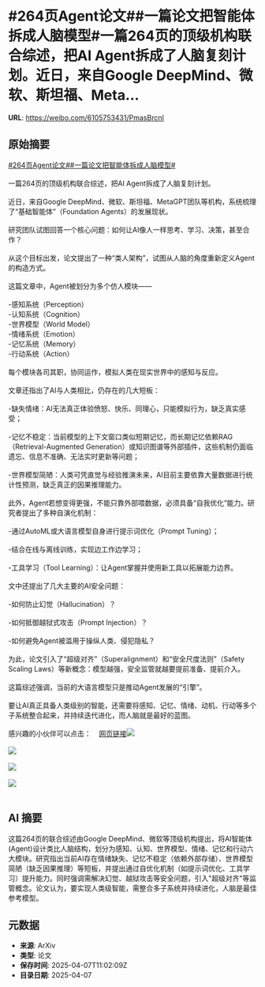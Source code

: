 # #264页Agent论文##一篇论文把智能体拆成人脑模型#一篇264页的顶级机构联合综述，把AI Agent拆成了人脑复刻计划。近日，来自Google DeepMind、微软、斯坦福、Meta...

**URL**: https://weibo.com/6105753431/PmasBrcnI

## 原始摘要

<a href="https://m.weibo.cn/search?containerid=231522type%3D1%26t%3D10%26q%3D%23264%E9%A1%B5Agent%E8%AE%BA%E6%96%87%23&amp;extparam=%23264%E9%A1%B5Agent%E8%AE%BA%E6%96%87%23" data-hide=""><span class="surl-text">#264页Agent论文#</span></a><a href="https://m.weibo.cn/search?containerid=231522type%3D1%26t%3D10%26q%3D%23%E4%B8%80%E7%AF%87%E8%AE%BA%E6%96%87%E6%8A%8A%E6%99%BA%E8%83%BD%E4%BD%93%E6%8B%86%E6%88%90%E4%BA%BA%E8%84%91%E6%A8%A1%E5%9E%8B%23&amp;extparam=%23%E4%B8%80%E7%AF%87%E8%AE%BA%E6%96%87%E6%8A%8A%E6%99%BA%E8%83%BD%E4%BD%93%E6%8B%86%E6%88%90%E4%BA%BA%E8%84%91%E6%A8%A1%E5%9E%8B%23" data-hide=""><span class="surl-text">#一篇论文把智能体拆成人脑模型#</span></a><br><br>一篇264页的顶级机构联合综述，把AI Agent拆成了人脑复刻计划。<br><br>近日，来自Google DeepMind、微软、斯坦福、MetaGPT团队等机构，系统梳理了“基础智能体”（Foundation Agents）的发展现状。<br><br>研究团队试图回答一个核心问题：如何让AI像人一样思考、学习、决策，甚至合作？<br><br>从这个目标出发，论文提出了一种“类人架构”，试图从人脑的角度重新定义Agent的构造方式。<br><br>这篇文章中，Agent被划分为多个仿人模块——<br><br>-感知系统（Perception）<br>-认知系统（Cognition）<br>-世界模型（World Model）<br>-情绪系统（Emotion）<br>-记忆系统（Memory）<br>-行动系统（Action）<br><br>每个模块各司其职，协同运作，模拟人类在现实世界中的感知与反应。<br><br>文章还指出了AI与人类相比，仍存在的几大短板：<br><br>-缺失情绪：AI无法真正体验愤怒、快乐、同理心，只能模拟行为，缺乏真实感受；<br><br>-记忆不稳定：当前模型的上下文窗口类似短期记忆，而长期记忆依赖RAG（Retrieval-Augmented Generation）或知识图谱等外部插件，这些机制仍面临遗忘、信息不准确、无法实时更新等问题；<br><br>-世界模型简陋：人类可凭直觉与经验推演未来，AI目前主要依靠大量数据进行统计性预测，缺乏真正的因果推理能力。<br><br>此外，Agent若想变得更强，不能只靠外部喂数据，必须具备“自我优化”能力。研究者提出了多种自演化机制：<br><br>-通过AutoML或大语言模型自身进行提示词优化（Prompt Tuning）；<br><br>-结合在线与离线训练，实现边工作边学习；<br><br>-工具学习（Tool Learning）：让Agent掌握并使用新工具以拓展能力边界。<br><br>文中还提出了几大主要的AI安全问题：<br><br>-如何防止幻觉（Hallucination）？<br><br>-如何抵御越狱式攻击（Prompt Injection）？<br><br>-如何避免Agent被滥用于操纵人类、侵犯隐私？<br><br>为此，论文引入了“超级对齐”（Superalignment）和“安全尺度法则”（Safety Scaling Laws）等新概念：模型越强，安全监管就越要提前准备、提前介入。<br><br>这篇综述强调，当前的大语言模型只是推动Agent发展的“引擎”。<br><br>要让AI真正具备人类级别的智能，还需要将感知、记忆、情绪、动机、行动等多个子系统整合起来，并持续迭代进化，而人脑就是最好的蓝图。<br><br>感兴趣的小伙伴可以点击：<a href="https://weibo.cn/sinaurl?u=https%3A%2F%2Fhuggingface.co%2Fpapers%2F2504.01990" data-hide=""><span class="url-icon"><img style="width: 1rem;height: 1rem" src="https://h5.sinaimg.cn/upload/2015/09/25/3/timeline_card_small_web_default.png" referrerpolicy="no-referrer"></span><span class="surl-text">网页链接</span></a><img style="" src="https://tvax2.sinaimg.cn/large/006Fd7o3gy1i08bybfebpj30qs0xchck.jpg" referrerpolicy="no-referrer"><br><br><img style="" src="https://tvax4.sinaimg.cn/large/006Fd7o3gy1i08bycdr9uj30sk0l1n7v.jpg" referrerpolicy="no-referrer"><br><br><img style="" src="https://tvax4.sinaimg.cn/large/006Fd7o3gy1i08bye7cpwj30qu0h2tey.jpg" referrerpolicy="no-referrer"><br><br><img style="" src="https://tvax1.sinaimg.cn/large/006Fd7o3gy1i08byfvdw1j30r90oq15c.jpg" referrerpolicy="no-referrer"><br><br>

## AI 摘要

这篇264页的联合综述由Google DeepMind、微软等顶级机构提出，将AI智能体(Agent)设计类比人脑结构，划分为感知、认知、世界模型、情绪、记忆和行动六大模块。研究指出当前AI存在情绪缺失、记忆不稳定（依赖外部存储）、世界模型简陋（缺乏因果推理）等短板，并提出通过自优化机制（如提示词优化、工具学习）提升能力。同时强调需解决幻觉、越狱攻击等安全问题，引入"超级对齐"等监管概念。论文认为，要实现人类级智能，需整合多子系统并持续进化，人脑是最佳参考模型。

## 元数据

- **来源**: ArXiv
- **类型**: 论文
- **保存时间**: 2025-04-07T11:02:09Z
- **目录日期**: 2025-04-07
